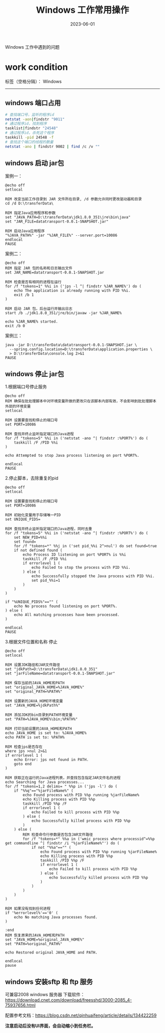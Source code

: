 ﻿---
title: Windows 工作常用操作
# icon: pen-to-square
date: 2023-06-01
order: 1
lastUpdated: true
category:
  - 6.windows

tag:
  - java
  - spring
  - springboot
  - shell
permalinkPattern: :year/:month/:day/:slug.html
---

Windows 工作中遇到的问题
<!-- more -->
# work condition

标签（空格分隔）： Windows

---
## windows 端口占用
```sh
# 查找端口号，监听的程序id
netstat -aon|findstr "9011"
# 通过程序id，找到程序
tasklist|findstr "24548"
# 通过程序id，杀死这个程序
taskkill -pid 24548 -f
# 查找这个端口的线程的数量
netstat -ano | findstr 9002 | find /c /v ""
```

## windows 启动 jar包

案例一：
```shell
@echo off
setlocal

REM 改变当前工作目录到 JAR 文件所在目录, /d 参数允许同时更改驱动器和目录
cd /d D:\transferData\

REM 指定Java应用程序和参数
set "JAVA_PATH=D:\transferData\jdk1.8.0_351\jre\bin\java"
set "JAR_FILE=datatransport-0.0.1-SNAPSHOT.jar"

REM 启动Java应用程序
"%JAVA_PATH%" -jar "%JAR_FILE%" --server.port=10086
endlocal
PAUSE
```


案例二：
```shell
@echo off
REM 指定 JAR 包的名称和日志输出文件
set JAR_NAME=datatransport-0.0.1-SNAPSHOT.jar

REM 检查是否有相同的进程在运行
for /f "tokens=1" %%i in ('jps -l ^| findstr %JAR_NAME%') do (
    echo The application is already running with PID %%i.
    exit /b 1
)

REM 启动 JAR 包，后台运行并输出日志
start /b ./jdk1.8.0_351/jre/bin/javaw -jar %JAR_NAME%

echo %JAR_NAME% started.
exit /b 0
```
案例三：
```shell
java -jar D:\transferData\datatransport-0.0.1-SNAPSHOT.jar \
  --spring.config.location=D:\transferData\application.properties \
  > D:\transferData\console.log 2>&1
PAUSE
```
## windows 停止 jar包
1.根据端口号停止服务
```shell
@echo off
REM 确保在批处理脚本中对环境变量所做的更改只在该脚本内部有效，不会影响到批处理脚本外部的环境变量
setlocal

REM 设置要查找和停止的端口号
set PORT=10086

REM 查找并终止监听指定端口的Java进程
for /f "tokens=5" %%i in ('netstat -ano ^| findstr :%PORT%') do (
    taskkill /F /PID %%i
)

echo Attempted to stop Java process listening on port %PORT%.

endlocal
PAUSE
```
2.停止脚本，去除重复的pid
```shell
@echo off
setlocal

REM 设置要查找和停止的端口号
set PORT=10086

REM 初始化变量用于存储唯一PID
set UNIQUE_PIDS=

REM 查找并终止监听指定端口的Java进程，同时去重
for /f "tokens=5" %%i in ('netstat -ano ^| findstr :%PORT%') do (
    set NEW_PID=%%i
    set found=
    for /f "tokens=*" %%j in ('set pid_%%i 2^>nul') do set found=true
    if not defined found (
        echo Process ID listening on port %PORT% is %%i
        taskkill /F /PID %%i
        if errorlevel 1 (
            echo Failed to stop the process with PID %%i.
        ) else (
            echo Successfully stopped the Java process with PID %%i.
            set pid_%%i=1
        )
    )
)

if "%UNIQUE_PIDS%"=="" (
    echo No process found listening on port %PORT%.
) else (
    echo All matching processes have been processed.
)

endlocal
PAUSE
```
3.根据文件位置和名称 停止
```shell
@echo off
setlocal

REM 设置JDK路径和JAR文件路径
set "jdkPath=D:\transferData\jdk1.8.0_351"
set "jarFileName=datatransport-0.0.1-SNAPSHOT.jar"

REM 保存当前的JAVA_HOME和PATH
set "original_JAVA_HOME=%JAVA_HOME%"
set "original_PATH=%PATH%"

REM 设置新的JAVA_HOME环境变量
set "JAVA_HOME=%jdkPath%"

REM 添加JDK的bin目录到PATH环境变量
set "PATH=%JAVA_HOME%\bin;%PATH%"

REM 打印当前设置的JAVA_HOME和PATH
echo JAVA_HOME is set to: %JAVA_HOME%
echo PATH is set to: %PATH%

REM 检查jps是否存在
where jps >nul 2>&1
if errorlevel 1 (
    echo Error: jps not found in PATH.
    goto end
)

REM 获取正在运行的Java进程列表，并查找包含指定JAR文件名的进程
echo Searching for Java processes...
for /f "tokens=1,2 delims= " %%p in ('jps -l') do (
    if "%%q"=="%jarFileName%" (
        echo Found process with PID %%p running %jarFileName%
        echo Killing process with PID %%p
        taskkill /PID %%p /F
        if errorlevel 1 (
            echo Failed to kill process with PID %%p
        ) else (
            echo Successfully killed process with PID %%p
        )
    ) else (
        REM 检查命令行参数是否包含JAR文件路径
        for /f "tokens=*" %%a in ('wmic process where processid^=%%p get commandline ^| findstr /i "%jarFileName%"') do (
            if not "%%a"=="" (
                echo Found process with PID %%p running %jarFileName%
                echo Killing process with PID %%p
                taskkill /PID %%p /F
                if errorlevel 1 (
                    echo Failed to kill process with PID %%p
                ) else (
                    echo Successfully killed process with PID %%p
                )
            )
        )
    )
)

REM 如果没有找到任何进程
if '%errorlevel%'=='0' (
    echo No matching Java processes found.
)

:end
REM 恢复原来的JAVA_HOME和PATH
set "JAVA_HOME=%original_JAVA_HOME%"
set "PATH=%original_PATH%"

echo Restored original JAVA_HOME and PATH.

endlocal
pause
```

## windows 安装sftp 和 ftp 服务

可兼容2008 windows 服务器
下载软件：https://download.cnet.com/download/freesshd/3000-2085_4-75937656.html

配置参考文档：https://blog.csdn.net/qinhuaifeng/article/details/134422259


**注意启动后没有UI界面，会自动缩小到任务栏。**